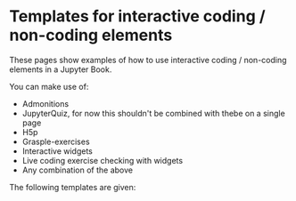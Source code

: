 # Templates for interactive coding / non-coding elements

These pages show examples of how to use interactive coding / non-coding elements in a Jupyter Book.

You can make use of:
- Admonitions
- JupyterQuiz, for now this shouldn't be combined with thebe on a single page
- H5p
- Grasple-exercises
- Interactive widgets
- Live coding exercise checking with widgets
- Any combination of the above

The following templates are given:
```{tableofcontents}
```